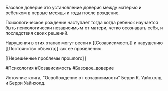 Базовое доверие это установление доверия между матерью и ребенком в первые месяцы и годы после рождение. 

Психологическое рождение наступает тогда когда ребенок научается быть психологически независимым от матери, четко осознавать себя, и последствия своих решений.

Нарушения в этих этапах могут вести к [[Созависимость]] и нарушению [[Постоянство объекта]] как ее проявлению.

[[Нерешённые проблемы прошлого]]

#Психология #Созависимость #Базовое_доверие

Источник: книга, "Освобождение от созависимости" Берри К. Уайнхолд и Берри Уайнхолд.